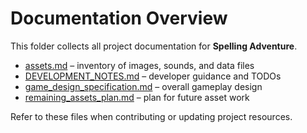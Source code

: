 # Documentation Overview

This folder collects all project documentation for **Spelling Adventure**.

- [assets.md](./assets.md) – inventory of images, sounds, and data files
- [DEVELOPMENT_NOTES.md](./DEVELOPMENT_NOTES.md) – developer guidance and TODOs
- [game_design_specification.md](./game_design_specification.md) – overall gameplay design
- [remaining_assets_plan.md](./remaining_assets_plan.md) – plan for future asset work

Refer to these files when contributing or updating project resources.

